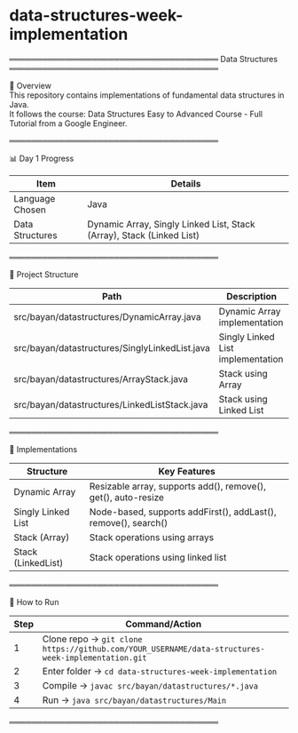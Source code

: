 
# data-structures-week-implementation
══════════════════════════════════════
           Data Structures 
══════════════════════════════════════

📌 Overview  
This repository contains implementations of fundamental data structures in Java.  
It follows the course: Data Structures Easy to Advanced Course - Full Tutorial from a Google Engineer.  

══════════════════════════════════════

📊 Day 1 Progress  

| Item                  | Details                                                                 |
|-----------------------|-------------------------------------------------------------------------|
| Language Chosen       | Java                                                                    |
| Data Structures       | Dynamic Array, Singly Linked List, Stack (Array), Stack (Linked List)   |

══════════════════════════════════════

📂 Project Structure  

| Path                                   | Description               |
|----------------------------------------|---------------------------|
| src/bayan/datastructures/DynamicArray.java   | Dynamic Array implementation |
| src/bayan/datastructures/SinglyLinkedList.java | Singly Linked List implementation |
| src/bayan/datastructures/ArrayStack.java      | Stack using Array          |
| src/bayan/datastructures/LinkedListStack.java | Stack using Linked List    |

══════════════════════════════════════

📖 Implementations  

| Structure         | Key Features                                                  |
|-------------------|---------------------------------------------------------------|
| Dynamic Array     | Resizable array, supports add(), remove(), get(), auto-resize |
| Singly Linked List| Node-based, supports addFirst(), addLast(), remove(), search()|
| Stack (Array)     | Stack operations using arrays                                 |
| Stack (LinkedList)| Stack operations using linked list                            |

══════════════════════════════════════

🚀 How to Run  

| Step | Command/Action                                                                  |
|------|---------------------------------------------------------------------------------|
| 1    | Clone repo → `git clone https://github.com/YOUR_USERNAME/data-structures-week-implementation.git` |
| 2    | Enter folder → `cd data-structures-week-implementation`                         |
| 3    | Compile → `javac src/bayan/datastructures/*.java`                               |
| 4    | Run → `java src/bayan/datastructures/Main`                                      |

══════════════════════════════════════
